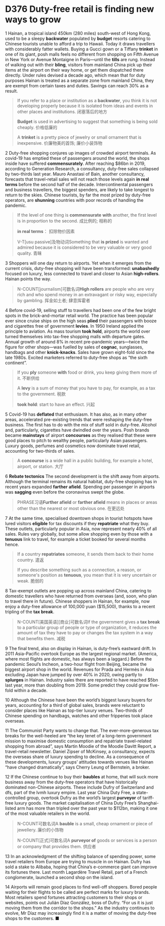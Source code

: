 # D376 Duty-free retail is finding new ways to grow
1 Hainan, a tropical island 450km (280 miles) south-west of Hong Kong, used to be a sleepy **backwater** populated by **budget** resorts catering to Chinese tourists unable to afford a trip to Hawaii. Today it draws travellers with considerably fatter wallets. Buying a Gucci gown or a Tiffany **trinket** in one of its giant, posh malls feels no different from shopping on Fifth Avenue in New York or Avenue Montaigne in Paris—until the **tills** are rung. Instead of walking out with their **bling**, visitors from mainland China pick up their items at the airport on their way home, or get them dispatched there directly. Under rules devised a decade ago, which mean that for duty purposes Hainan is treated as a separate zone from mainland China, they are exempt from certain taxes and duties. Savings can reach 30% as a result.

> If you refer to a place or institution as a **backwater**, you think it is not developing properly because it is isolated from ideas and events in other places and institutions. 闭塞落后的地方
>
> **Budget** is used in advertising to suggest that something is being sold cheaply. 价格低廉的
>
> A **trinket** is a pretty piece of jewelry or small ornament that is inexpensive. 价廉物美的首饰; 廉价小装饰物
>

2 Duty-free shopping conjures up images of crowded airport terminals. As covid-19 has emptied these of passengers around the world, the shops inside have suffered **commensurately**. After reaching $86bn in 2019, according to Generation Research, a consultancy, duty-free sales collapsed by two-thirds last year. Mauro Anastasi of Bain, another consultancy, forecasts that travel-retail sales will not reach those levels again **in real terms** before the second half of the decade. Intercontinental passengers and business travellers, the biggest spenders, are likely to take longest to return to the skies. Chinese tourists, by far the most prized by duty-free operators, are **shunning** countries with poor records of handling the pandemic.

> If the level of one thing is **commensurate** **with** another, the first level is in proportion to the second. 成比例的; 相称的
>
> **in real terms**： 扣除物价因素
>
> V-T[usu passive]及物动词Something that **is prized** is wanted and admired because it is considered to be very valuable or very good quality. 青睐
>

3 Shoppers will one day return to airports. Yet when it emerges from the current crisis, duty-free shopping will have been transformed: **unabashedly** focused on luxury, less connected to travel and closer to Asian **high-rollers**. Hainan points the way.

> N-COUNT[journalism]可数名词**High rollers** are people who are very rich and who spend money in an extravagant or risky way, especially by gambling. 挥金如土者; 肆意挥霍者
>

4 Before covid-19, selling stuff to travellers had been one of the few bright spots in the brick-and-mortar retail world. The practice has been popular ever since cruise ships on the high seas **plied** their passengers with booze and cigarettes free of government **levies**. In 1950 Ireland applied the principle to aviation. As mass tourism **took hold**, airports the world over turned themselves into tax-free shopping malls with departure gates. Annual growth of around 8% in recent pre-pandemic years—twice the figure for other shops—was fuelled by sales of **cognac**, sunglasses, handbags and other **knick-knacks**. Sales have grown eight-fold since the late 1980s. Excited marketers referred to duty-free shops as “the sixth continent”.

> If you **ply** someone **with** food or drink, you keep giving them more of it. 不断供给
>
> A **levy** is a sum of money that you have to pay, for example, as a tax to the government. 税款
>
> **took hold**: start to have an effect. 兴起
>

5 Covid-19 has **deflated** that enthusiasm. It has also, as in many other areas, accelerated pre-existing trends that were reshaping the duty-free business. The first has to do with the mix of stuff sold in duty-free. Alcohol and, particularly, cigarettes have dwindled over the years. Posh brands became **mainstays** of airport **concourses** as they realised that these were good places to pitch to wealthy people, particularly Asian passengers. Luxury goods, perfumes and cosmetics now dominate travel retail, accounting for two-thirds of sales.

> A **concourse** is a wide hall in a public building, for example a hotel, airport, or station. 大厅
>

6 **Rebate tectonics**
The second development is the shift away from airports. Although the terminal remains its natural habitat, duty-free shopping has in recent years expanded **farther** **afield**. Spending per passenger in airports was **sagging** even before the coronavirus swept the globe.

> PHRASE习语**Further afield** or **farther afield** means in places or areas other than the nearest or most obvious one. 在更远处
>

7 At the same time, specialised downtown shops in tourist hotspots have lured visitors **eligible** for tax discounts if they **repatriate** what they buy. These outlets, particularly popular in Asia, now represent nearly 40% of all sales. Rules vary globally, but some allow shopping even by those with a **tenuous** link to travel, for example a ticket booked for several months hence.

> If a country **repatriates** someone, it sends them back to their home country. 遣返
>
> If you describe something such as a connection, a reason, or someone's position as **tenuous**, you mean that it is very uncertain or weak. 脆弱的
>

8 Tax-exempt outlets are popping up across mainland China, catering to domestic travellers who have returned from overseas (and, soon, who plan to travel there in future). Chinese shoppers in Hainan, for example, now enjoy a duty-free allowance of 100,000 yuan ($15,500), thanks to a recent tripling of the **tax break**.

> N-COUNT[美国英语][商业]可数名词If the government gives a **tax break** to a particular group of people or type of organization, it reduces the amount of tax they have to pay or changes the tax system in a way that benefits them. 减税
>

9 The final trend, also on display in Hainan, is duty-free’s eastward drift. In 2011 Asia-Pacific overtook Europe as the largest regional market. (America, where most flights are domestic, has always been a laggard.) Before the pandemic Seoul’s Incheon, a two-hour flight from Beijing, became the biggest airport shop in the world. Revenues for Prada and Hermès in Asia excluding Japan have jumped by over 40% in 2020, owing partly to **splurges** in Hainan. Industry sales there are reported to have reached $5bn last year, more than doubling from 2019. Some predict they could grow five-fold within a decade.

10 Although the Chinese have been the world’s biggest luxury buyers for years, accounting for a third of global sales, brands were reluctant to consider places like Hainan as top-tier luxury venues. Two-thirds of Chinese spending on handbags, watches and other fripperies took place overseas.

11 The Communist Party wants to change that. The ever-more-generous tax breaks for the well-heeled are “the key tenet of a long-term government mission to maximise domestic consumption and repatriate travel-related shopping from abroad”, says Martin Moodie of the Moodie Davitt Report, a travel-retail newsletter. Daniel Zipser of McKinsey, a consultancy, expects the overseas share of luxury spending to decline. As a consequence of these developments, luxury groups’ attitudes towards venues like Hainan “have changed dramatically”, says Cherry Leung of Bernstein, a broker.

12 If the Chinese continue to buy their **baubles** at home, that will suck more business away from the duty-free operators that have historically dominated non-Chinese airports. These include Dufry of Switzerland and dfs, part of the lvmh luxury empire. Last year China Duty Free, a state-controlled group, overtook Dufry as the world’s largest **purveyor** of tariff-free luxury goods. The market capitalisation of China Duty Free’s Shanghai-listed arm has more than tripled over the past year to $112bn, making it one of the most valuable retailers in the world.

> N-COUNT可数名词A **bauble** is a small, cheap ornament or piece of jewellery. 廉价的小饰物
>
> N-COUNT[正式]可数名词A **purveyor of** goods or services is a person or company that provides them. 供应者
>

13 In an acknowledgment of the shifting balance of spending power, some travel retailers from Europe are trying to muscle in on Hainan. Dufry has sold a stake to Alibaba, hoping that China’s e-commerce giant can improve its fortunes there. Last month Lagardère Travel Retail, part of a French conglomerate, launched a second shop on the island.

14 Airports will remain good places to find well-off shoppers. Bored people waiting for their flights to be called are perfect marks for luxury brands. Most retailers spend fortunes attracting customers to their shops or websites,  points out Julián Díaz González, boss of Dufry. “For us it is just moving them from the corridor to the shops.” As the industry continues to evolve, Mr Díaz may increasingly find it is a matter of moving the duty-free shops to the customers. ■

